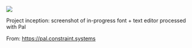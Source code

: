 ![](https://db-feed.s3.amazonaws.com/legacy/pal_gruvbox_dark_l16249999999999992_h9250000000000003_s0_20200115T154443Z-1579103223775.png)

Project inception: screenshot of in-progress font + text editor processed with Pal

From: https://pal.constraint.systems